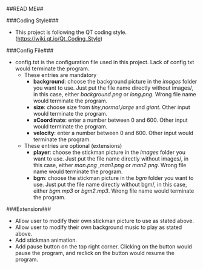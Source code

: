 
##READ ME##

###Coding Style###
- This project is following the QT coding style. (https://wiki.qt.io/Qt_Coding_Style)

###Config File###
- config.txt is the configuration file used in this project. Lack of config.txt would terminate the program.
	- These entries are mandatory
		- **background**: choose the background picture in the *images* folder you want to use. Just put the file name directly without images/, in this case, either *background.png* or *long.png*. Wrong file name would terminate the program.
		- **size**: choose size from *tiny*,*normal*,*large* and *giant*. Other input would terminate the program.
		- **xCoordinate**: enter a number between 0 and 600. Other input would terminate the program.
		- **velocity**: enter a number between 0 and 600. Other input would terminate the program.
	- These entries are optional (extensions)
		- **player**: choose the stickman picture in the *images* folder you want to use. Just put the file name directly without images/, in this case, either *man.png* ,*man1.png* or *man2.png*. Wrong file name would terminate the program.
		- **bgm**: choose the stickman picture in the *bgm* folder you want to use. Just put the file name directly without bgm/, in this case, either *bgm.mp3* or *bgm2.mp3*. Wrong file name would terminate the program.

###Extension###
- Allow user to modify their own stickman picture to use as stated above.
- Allow user to modify their own background music to play as stated above.
- Add stickman animation.
- Add pause button on the top right corner. Clicking on the button would pause the program, and reclick on the button would resume the program.

